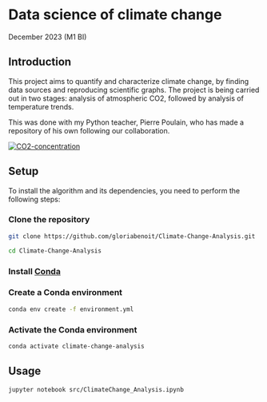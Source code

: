 # Data science of climate change
December 2023 (M1 BI)

## Introduction

This project aims to quantify and characterize climate change, by finding data sources and reproducing scientific graphs.
The project is being carried out in two stages: analysis of atmospheric CO2, followed by analysis of temperature trends.

This was done with my Python teacher, Pierre Poulain, who has made a repository of his own following our collaboration.

[![CO2-concentration](https://github-readme-stats.vercel.app/api/pin/?username=pierrepo&repo=CO2-concentration&show_owner=true)](https://github.com/pierrepo/CO2-concentration)

## Setup

To install the algorithm and its dependencies, you need to perform the following steps:

### Clone the repository

```bash
git clone https://github.com/gloriabenoit/Climate-Change-Analysis.git

cd Climate-Change-Analysis
```

### Install [Conda](https://docs.conda.io/projects/conda/en/latest/user-guide/install/index.html)

### Create a Conda environment

```bash
conda env create -f environment.yml
```

### Activate the Conda environment

```bash
conda activate climate-change-analysis
```

## Usage

```bash
jupyter notebook src/ClimateChange_Analysis.ipynb
```
